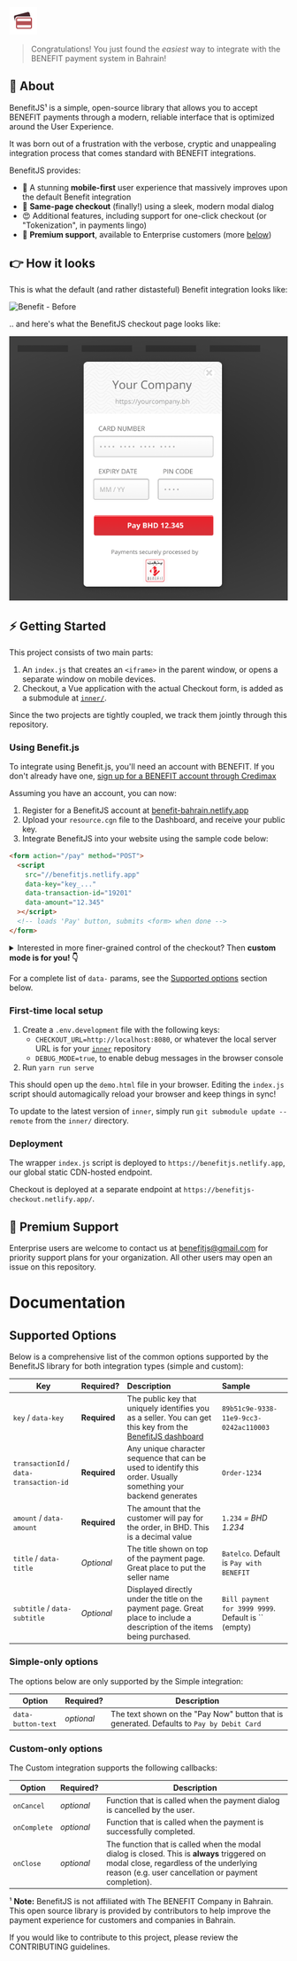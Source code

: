 ![BenefitJS](./assets/benefit-js.png)

> Congratulations! You just found the _easiest_ way to integrate with the BENEFIT payment system in Bahrain!

## 👋 About

BenefitJS¹ is a simple, open-source library that allows you to accept BENEFIT payments through a modern, reliable interface that is optimized around the User Experience.

It was born out of a frustration with the verbose, cryptic and unappealing integration process that comes standard with BENEFIT integrations.

BenefitJS provides:

- 📱 A stunning **mobile-first** user experience that massively improves upon the default Benefit integration
- 🙌 **Same-page checkout** (finally!) using a sleek, modern modal dialog
- 😍 Additional features, including support for one-click checkout (or "Tokenization", in payments lingo)
- 📧 **Premium support**, available to Enterprise customers (more [below](#-premium-support))

## 👉 How it looks

This is what the default (and rather distasteful) Benefit integration looks like:

![Benefit - Before](./assets/benefit-before.png)

.. and here's what the BenefitJS checkout page looks like:

![Benefit - After](./assets/benefit-after.png)

## ⚡ Getting Started

This project consists of two main parts:

1. An `index.js` that creates an `<iframe>` in the parent window, or opens a separate window on mobile devices.
2. Checkout, a Vue application with the actual Checkout form, is added as a submodule at [`inner/`](https://github.com/benefit-js/inner/tree/).

Since the two projects are tightly coupled, we track them jointly through this repository.

### Using Benefit.js

To integrate using Benefit.js, you'll need an account with BENEFIT. If you don't already have one, [sign up for a BENEFIT account through Credimax](https://www.credimax.com.bh/en/e_payment_gateway)

Assuming you have an account, you can now:

1. Register for a BenefitJS account at [benefit-bahrain.netlify.app](https://benefit-bahrain.netlify.app/?utm_source=github)
2. Upload your `resource.cgn` file to the Dashboard, and receive your public key.
3. Integrate BenefitJS into your website using the sample code below:

```html
<form action="/pay" method="POST">
  <script
    src="//benefitjs.netlify.app"
    data-key="key_..."
    data-transaction-id="19201"
    data-amount="12.345"
  ></script>
  <!-- loads 'Pay' button, submits <form> when done -->
</form>
```

<details>
<summary>Interested in more finer-grained control of the checkout? Then <strong>custom mode is for you! 👇</strong></summary>

```js
const benefitHandler = new BenefitJS({
  key: 'key_...',
  transactionId: 'Order 12910',
  amount: 1.234, // BHD
  onClose: () => {
    console.warn('onClose() called')
  },
  onCancel: () => {
    console.warn('onCancel() called')
  },
  onComplete: () => {
    console.info('onComplete() called')
  }
})
```
</details>

For a complete list of `data-` params, see the [Supported options](#supported-options) section below.

### First-time local setup

1. Create a `.env.development` file with the following keys:
   - `CHECKOUT_URL=http://localhost:8080`, or whatever the local server URL is for your [`inner`](https://github.com/benefit-js/benefit-js) repository
   - `DEBUG_MODE=true`, to enable debug messages in the browser console
2. Run `yarn run serve`

This should open up the `demo.html` file in your browser. Editing the `index.js` script should automagically reload your browser and keep things in sync!

To update to the latest version of `inner`, simply run `git submodule update --remote` from the `inner/` directory.

### Deployment

The wrapper `index.js` script is deployed to `https://benefitjs.netlify.app`, our global static CDN-hosted endpoint.

Checkout is deployed at a separate endpoint at `https://benefitjs-checkout.netlify.app/`.

## 📩 Premium Support

Enterprise users are welcome to contact us at [benefitjs@gmail.com](mailto:benefitjs@gmail.com) for priority support plans for your organization. All other users may open an issue on this repository.

# Documentation

## Supported Options

Below is a comprehensive list of the common options supported by the BenefitJS library for both integration types (simple and custom):

| Key                                     | Required?    | Description                                                                                                                         | Sample                                              |
| --------------------------------------- | ------------ | :---------------------------------------------------------------------------------------------------------------------------------- | :-------------------------------------------------- |
| `key` / `data-key`                      | **Required** | The public key that uniquely identifies you as a seller. You can get this key from the [BenefitJS dashboard](https://benefit-bahrain.netlify.app) | `89b51c9e-9338-11e9-9cc3-0242ac110003`              |
| `transactionId` / `data-transaction-id` | **Required** | Any unique character sequence that can be used to identify this order. Usually something your backend generates                     | `Order-1234`                                        |
| `amount` / `data-amount`                | **Required** | The amount that the customer will pay for the order, in BHD. This is a decimal value                                                | `1.234` _= BHD 1.234_                               |
| `title` / `data-title`                  | _Optional_   | The title shown on top of the payment page. Great place to put the seller name                                                      | `Batelco`. Default is `Pay with BENEFIT`            |
| `subtitle` / `data-subtitle`            | _Optional_   | Displayed directly under the title on the payment page. Great place to include a description of the items being purchased.          | `Bill payment for 3999 9999`. Default is `` (empty) |

### Simple-only options

The options below are only supported by the Simple integration:

| Option             | Required?  | Description                                                                               |
| ------------------ | ---------- | ----------------------------------------------------------------------------------------- |
| `data-button-text` | _optional_ | The text shown on the "Pay Now" button that is generated. Defaults to `Pay by Debit Card` |

### Custom-only options

The Custom integration supports the following callbacks:

| Option       | Required?  | Description                                                                                                                                                                                   |
| ------------ | ---------- | --------------------------------------------------------------------------------------------------------------------------------------------------------------------------------------------- |
| `onCancel`   | _optional_ | Function that is called when the payment dialog is cancelled by the user.                                                                                                                     |
| `onComplete` | _optional_ | Function that is called when the payment is successfully completed.                                                                                                                           |
| `onClose`    | _optional_ | The function that is called when the modal dialog is closed. This is **always** triggered on modal close, regardless of the underlying reason (e.g. user cancellation or payment completion). |

¹ **Note:** BenefitJS is not affiliated with The BENEFIT Company in Bahrain. This open source library is provided by contributors to help improve the payment experience for customers and companies in Bahrain.

If you would like to contribute to this project, please review the CONTRIBUTING guidelines.
